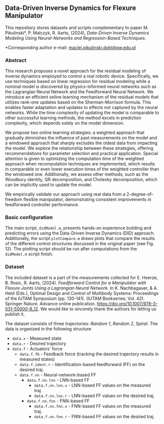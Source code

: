 ## Data-Driven Inverse Dynamics for Flexure Manipulator
This repository stores datasets and scripts complementary to paper M. Pikulinski*, P. Malczyk, R. Aarts, (2024), _Data-Driven Inverse Dynamics Modeling Using Neural-Networks and Regression-Based Techniques_.

*Corresponding author e-mail: maciej.pikulinski.dokt@pw.edu.pl

### Abstract
This research proposes a novel approach for the residual modeling of inverse dynamics employed to control a real robotic device. Specifically, we use techniques based on linear regression for residual modeling while a nominal model is discovered by physics-informed neural networks such as the Lagrangian Neural Network and the Feedforward Neural Network. We introduce an efficient online learning mechanism of the residual models that utilizes rank-one updates based on the Sherman-Morrison formula. This enables faster adaptation and updates to effects not captured by the neural networks. While the time complexity of updating the model is comparable to other successful learning methods, the method excels in prediction complexity, which depends solely on the model dimension.

We propose two online learning strategies: a weighted approach that gradually diminishes the influence of past measurements on the model and a windowed approach that sharply excludes the oldest data from impacting the model. We explore the relationship between these strategies, offering recommendations for parameter selection and practical application. Special attention is given to optimizing the computation time of the weighted approach when recomputation techniques are implemented, which results in comparable or even lower execution times of the weighted controller than the windowed one. Additionally, we assess other methods, such as the Woodbury identity, QR decomposition, and Cholesky decomposition, which can be implicitly used to update the model.

We empirically validate our approach using real data from a 2-degree-of-freedom flexible manipulator, demonstrating consistent improvements in feedforward controller performance.

### Basic configuration
The main script, ```didModel.m```, presents hands-on experience building and predicting errors using the Data-Driven Inverse Dynamics (DID) approach. Additionally, the script ```plotCompare.m``` draws plots that compare the results of the different control structures discussed in the original paper (see Fig. 12). The plotting script should be run after computations from the ```didModel.m``` script finish.

### Dataset
The included dataset is a part of the measurements collected for E. Heerze, B. Rosic, R. Aarts, (2024). _Feedforward Control for a Manipulator with Flexure Joints Using a Lagrangian Neural Network_. In K. Nachbagauer, & A. Held (Eds.), Optimal Design and Control of Multibody Systems: Proceedings of the IUTAM Symposium (pp. 130-141). (IUTAM Bookseries; Vol. 42). Springer Nature. Advance online publication. https://doi.org/10.1007/978-3-031-50000-8_12. We would like to sincerely thank the authors for letting us publish it.

The dataset consists of three trajectories: _Random 1_, _Random 2_, _Spiral_. The data is organized in the following structure
- ```data.x``` - Measured state
- ```data.r``` - Desired trajectory
- ```data.f``` - Actuators' force
   - ```data.f.fb``` - Feedback force (tracking the desired trajectory results in measured states)
   - ```data.f.ident.r``` - Identification-based feedforward (FF) on the desired traj.
   - ```data.f.nn``` - Neural-network-based FF
      - ```data.f.nn.lnn``` - LNN-based FF
         - ```data.f.nn.lnn.x``` - LNN-based FF values on the measured traj.
         - ```data.f.nn.lnn.r``` - LNN-based FF values on the desired traj.
      - ```data.f.nn.fnn``` - FNN-based FF
         - ```data.f.nn.fnn.x``` - FNN-based FF values on the measured traj.
         - ```data.f.nn.fnn.r``` - FNN-based FF values on the desired traj.
